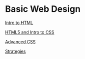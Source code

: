 # Basic Web Design

<a href="Intro_to_HTML/index.html" target="_blank">Intro to HTML</a>

<a href="HTML5_Intro_to_CSS_/index.html" target="_blank">HTML5 and Intro to CSS</a>

<a href="adv_css/index.html" target="_blank">Advanced CSS</a>

<a href="responsive/index.html" target="_blank">Strategies</a>